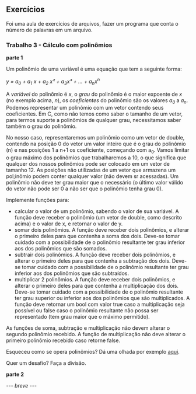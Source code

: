 ## Exercícios

Foi uma aula de exercícios de arquivos, fazer um programa que conta o número de palavras em um arquivo.

### Trabalho 3 - Cálculo com polinômios

**parte 1**

Um polinômio de uma variável é uma equação que tem a seguinte forma:

   *y = a<sub>0</sub> + a<sub>1</sub> x + a<sub>2</sub> x² + a<sub>3</sub>x³ + ... + a<sub>n</sub>x<sup>n</sup>*
   
A *variável* do polinômio é *x*, o *grau* do polinômio é o maior expoente de *x* (no exemplo acima, *n*), os *coeficientes* do polinômio são os valores *a<sub>0</sub>* a *a<sub>n</sub>*.
Podemos representar um polinômio com um vetor contendo seus coeficientes. Em C, como não temos como saber o tamanho de um vetor, para termos suporte a polinômios de qualquer grau, necessitamos saber também o grau do polinômio.

No nosso caso, representaremos um polinômio como um vetor de double, contendo na posição 0 do vetor um valor inteiro que é o grau do polinômio (n) e nas posições 1 a n+1 os coeficiente, começando com a<sub>0</sub>.
Vamos limitar o grau máximo dos polinômios que trabalharemos a 10, o que significa que qualquer dos nossos polinômios pode ser colocado em um vetor de tamanho 12. As posições não utilizadas de um vetor que armazena um pol;inômio podem conter qualquer valor (não devem sr acessadas).
Um polinômio não deve ter grau maior que o necessário (o último valor válido do vetor não pode ser 0 a não ser que o polinômio tenha grau 0).

Implemente funções para:
- calcular o valor de um polinômio, sabendo o valor de sua variável. A função deve receber o polinômio (um vetor de double, como descrito acima) e o valor de x, e retornar o valor de y.
- somar dois polinômios. A função deve receber dois polinômios, e alterar o primeiro deles para que contenha a soma dos dois. Deve-se tomar cuidado com a possibilidade de o polinômio resultante ter grau inferior aos dos polinômios que são somados.
- subtrair dois polinômios. A função deve receber dois polinômios, e alterar o primeiro deles para que contenha a subtração dos dois. Deve-se tomar cuidado com a possibilidade de o polinômio resultante ter grau inferior aos dos polinômios que são subtraídos.
- multiplicar 2 polinômios. A função deve receber dois polinômios, e alterar o primeiro deles para que contenha a multiplicação dos dois. Deve-se tomar cuidado com a possibilidade de o polinômio resultante ter grau superior ou inferior aos dos polinômios que são multiplicados. A função deve retornar um bool com valor true caso a multiplicação seja possível ou false caso o polinômio resultante não possa ser representado (tem grau maior que o máximo permitido).

As funções de soma, subtração e multiplicação não devem alterar o segundo polinômio recebido. A função de multiplicação não deve alterar o primeiro polinômio recebido caso retorne false.

Esqueceu como se opera polinômios? Dá uma olhada por exemplo [aqui](https://brasilescola.uol.com.br/o-que-e/matematica/o-que-e-polinomio.htm).

Quer um desafio? Faça a divisão.

**parte 2**

*--- breve ---*
